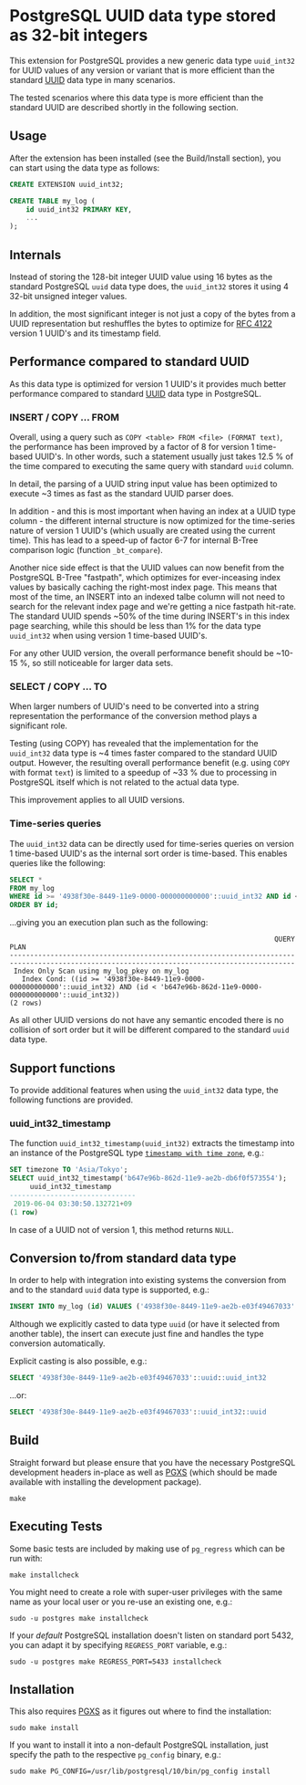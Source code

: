 
# PostgreSQL UUID data type stored as 32-bit integers

This extension for PostgreSQL provides a new generic data type `uuid_int32` for
UUID values of any version or variant that is more efficient than the standard
[UUID][2] data type in many scenarios.

The tested scenarios where this data type is more efficient than the standard
UUID are described shortly in the following section.


## Usage

After the extension has been installed (see the Build/Install section), you can
start using the data type as follows:

```sql
CREATE EXTENSION uuid_int32;

CREATE TABLE my_log (
    id uuid_int32 PRIMARY KEY,
    ...
);
```


## Internals

Instead of storing the 128-bit integer UUID value using 16 bytes as the standard
PostgreSQL `uuid` data type does, the `uuid_int32` stores it using 4 32-bit
unsigned integer values.

In addition, the most significant integer is not just a copy of the bytes from
a UUID representation but reshuffles the bytes to optimize for [RFC 4122][1]
version 1 UUID's and its timestamp field.


## Performance compared to standard UUID

As this data type is optimized for version 1 UUID's it provides much better
performance compared to standard [UUID][2] data type in PostgreSQL.


### INSERT / COPY ... FROM

Overall, using a query such as `COPY <table> FROM <file> (FORMAT text)`, the
performance has been improved by a factor of 8 for version 1 time-based UUID's.
In other words, such a statement usually just takes 12.5 % of the time compared
to executing the same query with standard `uuid` column.

In detail, the parsing of a UUID string input value has been optimized to
execute ~3 times as fast as the standard UUID parser does.

In addition - and this is most important when having an index at a UUID type
column - the different internal structure is now optimized for the
time-series nature of version 1 UUID's (which usually are created using the
current time). This has lead to a speed-up of factor 6-7 for internal B-Tree
comparison logic (function `_bt_compare`).

Another nice side effect is that the UUID values can now benefit from the
PostgreSQL B-Tree "fastpath", which optimizes for ever-inceasing index values
by basically caching the right-most index page. This means that most of the
time, an INSERT into an indexed talbe column will not need to search for the
relevant index page and we're getting a nice fastpath hit-rate. The standard
UUID spends ~50% of the time during INSERT's in this index page searching,
while this should be less than 1% for the data type `uuid_int32` when using
version 1 time-based UUID's.

For any other UUID version, the overall performance benefit should be ~10-15 %,
so still noticeable for larger data sets.


### SELECT / COPY ... TO

When larger numbers of UUID's need to be converted into a string representation
the performance of the conversion method plays a significant role.

Testing (using COPY) has revealed that the implementation for the `uuid_int32`
data type is ~4 times faster compared to the standard UUID output. However, the
resulting overall performance benefit (e.g. using `COPY` with format `text`) is
limited to a speedup of ~33 % due to processing in PostgreSQL itself which is
not related to the actual data type.

This improvement applies to all UUID versions.


### Time-series queries

The `uuid_int32` data can be directly used for time-series queries on version 1
time-based UUID's as the internal sort order is time-based. This enables queries
like the following:

```sql
SELECT *
FROM my_log
WHERE id >= '4938f30e-8449-11e9-0000-000000000000'::uuid_int32 AND id < 'b647e96b-862d-11e9-0000-000000000000'::uuid_int32
ORDER BY id;
```

...giving you an execution plan such as the following:

```
                                                                 QUERY PLAN                                                                 
--------------------------------------------------------------------------------------------------------------------------------------------
 Index Only Scan using my_log_pkey on my_log
   Index Cond: ((id >= '4938f30e-8449-11e9-0000-000000000000'::uuid_int32) AND (id < 'b647e96b-862d-11e9-0000-000000000000'::uuid_int32))
(2 rows)
```

As all other UUID versions do not have any semantic encoded there is no
collision of sort order but it will be different compared to the standard `uuid`
data type.


## Support functions

To provide additional features when using the `uuid_int32` data type, the following
functions are provided.


### uuid_int32_timestamp

The function `uuid_int32_timestamp(uuid_int32)` extracts the timestamp into an
instance of the PostgreSQL type [`timestamp with time zone`][3], e.g.:

```sql
SET timezone TO 'Asia/Tokyo';
SELECT uuid_int32_timestamp('b647e96b-862d-11e9-ae2b-db6f0f573554');
     uuid_int32_timestamp     
-------------------------------
 2019-06-04 03:30:50.132721+09
(1 row)
```

In case of a UUID not of version 1, this method returns `NULL`.


## Conversion to/from standard data type

In order to help with integration into existing systems the conversion from and
to the standard `uuid` data type is supported, e.g.:

```sql
INSERT INTO my_log (id) VALUES ('4938f30e-8449-11e9-ae2b-e03f49467033'::uuid);
```

Although we explicitly casted to data type `uuid` (or have it selected from
another table), the insert can execute just fine and handles the type conversion
automatically.

Explicit casting is also possible, e.g.:

```sql
SELECT '4938f30e-8449-11e9-ae2b-e03f49467033'::uuid::uuid_int32
```

...or:

```sql
SELECT '4938f30e-8449-11e9-ae2b-e03f49467033'::uuid_int32::uuid
```


## Build

Straight forward but please ensure that you have the necessary PostgreSQL
development headers in-place as well as [PGXS][4] (which should be made
available with installing the development package).

```
make
```

## Executing Tests

Some basic tests are included by making use of `pg_regress` which can be run with:

```
make installcheck
```

You might need to create a role with super-user privileges with the same name as
your local user or you re-use an existing one, e.g.:

```
sudo -u postgres make installcheck
```

If your _default_ PostgreSQL installation doesn't listen on standard port 5432,
you can adapt it by specifying `REGRESS_PORT` variable, e.g.:

```
sudo -u postgres make REGRESS_PORT=5433 installcheck
```


## Installation

This also requires [PGXS][4] as it figures out where to find the installation:

```
sudo make install
```

If you want to install it into a non-default PostgreSQL installation, just
specify the path to the respective `pg_config` binary, e.g.:

```
sudo make PG_CONFIG=/usr/lib/postgresql/10/bin/pg_config install
```


[1]: https://tools.ietf.org/html/rfc4122
[2]: https://www.postgresql.org/docs/current/datatype-uuid.html
[3]: https://www.postgresql.org/docs/current/datatype-datetime.html
[4]: https://www.postgresql.org/docs/current/extend-pgxs.html
